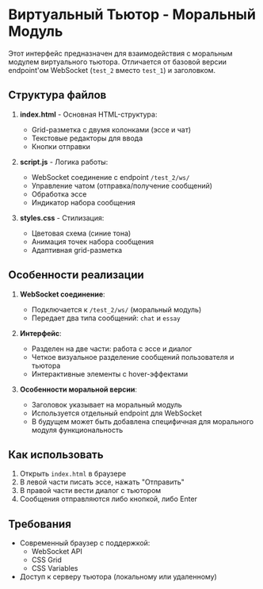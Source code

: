 # Виртуальный Тьютор - Моральный Модуль

Этот интерфейс предназначен для взаимодействия с моральным модулем виртуального тьютора. Отличается от базовой версии endpoint'ом WebSocket (`test_2` вместо `test_1`) и заголовком.

## Структура файлов

1. **index.html** - Основная HTML-структура:
   - Grid-разметка с двумя колонками (эссе и чат)
   - Текстовые редакторы для ввода
   - Кнопки отправки

2. **script.js** - Логика работы:
   - WebSocket соединение с endpoint `/test_2/ws/`
   - Управление чатом (отправка/получение сообщений)
   - Обработка эссе
   - Индикатор набора сообщения

3. **styles.css** - Стилизация:
   - Цветовая схема (синие тона)
   - Анимация точек набора сообщения
   - Адаптивная grid-разметка

## Особенности реализации

1. **WebSocket соединение**:
   - Подключается к `/test_2/ws/` (моральный модуль)
   - Передает два типа сообщений: `chat` и `essay`

2. **Интерфейс**:
   - Разделен на две части: работа с эссе и диалог
   - Четкое визуальное разделение сообщений пользователя и тьютора
   - Интерактивные элементы с hover-эффектами

3. **Особенности моральной версии**:
   - Заголовок указывает на моральный модуль
   - Используется отдельный endpoint для WebSocket
   - В будущем может быть добавлена специфичная для морального модуля функциональность

## Как использовать

1. Открыть `index.html` в браузере
2. В левой части писать эссе, нажать "Отправить"
3. В правой части вести диалог с тьютором
4. Сообщения отправляются либо кнопкой, либо Enter

## Требования

- Современный браузер с поддержкой:
  - WebSocket API
  - CSS Grid
  - CSS Variables
- Доступ к серверу тьютора (локальному или удаленному)